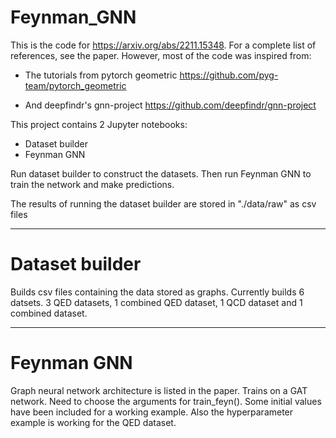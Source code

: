 # Feynman_GNN
This is the code for https://arxiv.org/abs/2211.15348. For a complete list of references, see the paper. However, most of the code was inspired from:

* The tutorials from pytorch geometric
https://github.com/pyg-team/pytorch_geometric

* And deepfindr's gnn-project
https://github.com/deepfindr/gnn-project

This project contains 2 Jupyter notebooks:

* Dataset builder
* Feynman GNN

Run dataset builder to construct the datasets. Then run Feynman GNN to train the network and make predictions. 

The results of running the dataset builder are stored in "./data/raw" as csv files

---

# Dataset builder
Builds csv files containing the data stored as graphs. Currently builds 6 datsets. 3 QED datasets, 1 combined QED dataset, 1 QCD dataset and 1 combined dataset.

---

# Feynman GNN
Graph neural network architecture is listed in the paper. Trains on a GAT network. Need to choose the arguments for train_feyn(). Some initial values have been included for a working example. Also the hyperparameter example is working for the QED dataset. 
